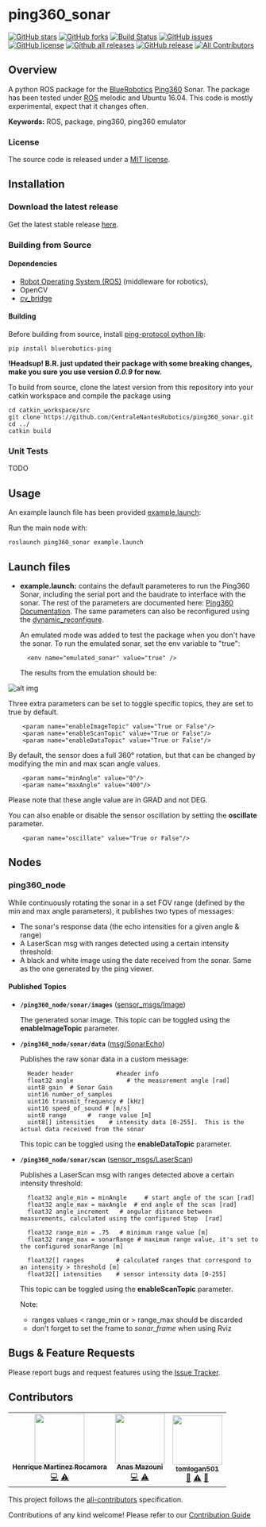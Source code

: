 # ping360_sonar
[![GitHub stars](https://img.shields.io/github/stars/CentraleNantesRobotics/ping360_sonar.svg?style=social&label=Star&maxAge=2592000)](https://GitHub.com/CentraleNantesRobotics/ping360_sonar/stargazers/)
[![GitHub forks](https://img.shields.io/github/forks/CentraleNantesRobotics/ping360_sonar.svg?style=social&label=Fork&maxAge=2592000)](https://GitHub.com/CentraleNantesRobotics/ping360_sonar/network/)
[![Build Status](https://github.com/CentraleNantesRobotics/ping360_sonar/workflows/ROS%20CI/badge.svg)](https://GitHub.com/CentraleNantesRobotics/ping360_sonar/)
[![GitHub issues](https://img.shields.io/github/issues/CentraleNantesRobotics/ping360_sonar.svg)](https://GitHub.com/CentraleNantesRobotics/ping360_sonar/issues/)
[![GitHub license](https://img.shields.io/github/license/CentraleNantesRobotics/ping360_sonar.svg)](https://github.com/CentraleNantesRobotics/ping360_sonar/blob/master/LICENSE)
[![Github all releases](https://img.shields.io/github/downloads/CentraleNantesRobotics/ping360_sonar/total.svg)](https://GitHub.com/CentraleNantesRobotics/ping360_sonar/releases/)
[![GitHub release](https://img.shields.io/github/release/CentraleNantesRobotics/ping360_sonar.svg)](https://GitHub.com/CentraleNantesRobotics/ping360_sonar/releases/)
[![All Contributors](https://img.shields.io/badge/all_contributors-1-orange.svg?style=flat-square)](#contributors-)
## Overview

A python ROS package for the [BlueRobotics] [Ping360] Sonar. The package has been tested under [ROS] melodic and Ubuntu 16.04. This code is mostly experimental, expect that it changes often.

**Keywords:** ROS, package, ping360, ping360 emulator

### License

The source code is released under a [MIT license](LICENSE).

## Installation

### Download the latest release

Get the latest stable release [here](https://github.com/CentraleNantesRobotics/ping360_sonar/releases/latest).

### Building from Source

#### Dependencies

- [Robot Operating System (ROS)](http://wiki.ros.org) (middleware for robotics),
- OpenCV
- [cv_bridge]

#### Building

Before building from source, install [ping-protocol python lib](https://pypi.org/project/bluerobotics-ping/):

	pip install bluerobotics-ping

**!Headsup! B.R. just updated their package with some breaking changes, make you sure you use version *0.0.9* for now.**

To build from source, clone the latest version from this repository into your catkin workspace and compile the package using

	cd catkin_workspace/src
	git clone https://github.com/CentraleNantesRobotics/ping360_sonar.git
	cd ../
	catkin build

### Unit Tests

TODO

## Usage

An example launch file has been provided [example.launch](launch/example.launch):

Run the main node with:

	roslaunch ping360_sonar example.launch

## Launch files

* **example.launch:** contains the default parameteres to run the Ping360 Sonar, including the serial port and the baudrate to interface with the sonar. The rest of the parameters are documented here: [Ping360 Documentation](https://docs.bluerobotics.com/ping-protocol/pingmessage-ping360/). The same parameters can also be reconfigured using the [dynamic_reconfigure](http://wiki.ros.org/dynamic_reconfigure).

	An emulated mode was added to test the package when you don't have the sonar. To run the emulated sonar, set the env variable to "true":

		<env name="emulated_sonar" value="true" />

	The results from the emulation should be:

![alt img](https://github.com/CentraleNantesRobotics/ping360_sonar/blob/master/img/print.png)


Three extra parameters can be set to toggle specific topics, they are set to true by default.
	
        <param name="enableImageTopic" value="True or False"/> 
        <param name="enableScanTopic" value="True or False"/> 
        <param name="enableDataTopic" value="True or False"/>

By default, the sensor does a full 360° rotation, but that can be changed by modifying the min and max scan angle values.

        <param name="minAngle" value="0"/> 
        <param name="maxAngle" value="400"/> 

Please note that these angle value are in GRAD and not DEG.

You can also enable or disable the sensor oscillation by setting the **oscillate** parameter.

        <param name="oscillate" value="True or False"/> 

	
## Nodes

### ping360_node

While continuously rotating the sonar in a set FOV range (defined by the min and max angle parameters), it publishes two types of messages:
- The sonar's response data (the echo intensities for a given angle & range)
- A LaserScan msg with ranges detected using a certain intensity threshold:
- A black and white image using the date received from the sonar. Same as the one generated by the ping viewer.


#### Published Topics

* **`/ping360_node/sonar/images`** ([sensor_msgs/Image])

	The generated sonar image. 
	This topic can be toggled using the **enableImageTopic** parameter.

* **`/ping360_node/sonar/data`** ([msg/SonarEcho])

	Publishes the raw sonar data in a custom message:
	
		Header header            #header info
		float32 angle               # the measurement angle [rad]
		uint8 gain  # Sonar Gain
		uint16 number_of_samples 
		uint16 transmit_frequency # [kHz]
		uint16 speed_of_sound # [m/s]
		uint8 range      #  range value [m]
		uint8[] intensities    # intensity data [0-255].  This is the actual data received from the sonar
	
	This topic can be toggled using the **enableDataTopic** parameter.

* **`/ping360_node/sonar/scan`** ([sensor_msgs/LaserScan])

	Publishes a LaserScan msg with ranges detected above a certain intensity threshold:

		float32 angle_min = minAngle     # start angle of the scan [rad]
		float32 angle_max = maxAngle  # end angle of the scan [rad]
		float32 angle_increment   # angular distance between measurements, calculated using the configured Step  [rad]

		float32 range_min = .75   # minimum range value [m]
		float32 range_max = sonarRange # maximum range value, it's set to the configured sonarRange [m]

		float32[] ranges         # calculated ranges that correspond to an intensity > threshold [m] 
		float32[] intensities    # sensor intensity data [0-255]

	This topic can be toggled using the **enableScanTopic** parameter.

	Note: 
	- ranges values < range_min or > range_max should be discarded
	- don't forget to set the frame to *sonar_frame* when using Rviz

## Bugs & Feature Requests

Please report bugs and request features using the [Issue Tracker](https://github.com/CentraleNantesRobotics/ping360_sonar/issues).


[ROS]: http://www.ros.org
[BlueRobotics]: http://bluerobotics.com
[cv_bridge]: http://wiki.ros.org/cv_bridge
[sensor_msgs/Image]: http://docs.ros.org/melodic/api/sensor_msgs/html/msg/Image.html
[Ping360]: https://bluerobotics.com/store/sensors-sonars-cameras/sonar/ping360-sonar-r1-rp/
[msg/SonarEcho]: /msg/SonarEcho.msg
[sensor_msgs/LaserScan]: http://docs.ros.org/melodic/api/sensor_msgs/html/msg/LaserScan.html

## Contributors

<!-- ALL-CONTRIBUTORS-LIST:START - Do not remove or modify this section -->
<!-- prettier-ignore-start -->
<!-- markdownlint-disable -->
<table>
  <tr>
    <td align="center"><a href="https://github.com/Hameck"><img src="https://avatars2.githubusercontent.com/u/14954732?v=4" width="100px;" alt=""/><br /><sub><b>Henrique Martinez Rocamora</b></sub></a><br /><a href="https://github.com/CentraleNantesRobotics/ping360_sonar/commits?author=Hameck" title="Code">💻</a> <a href="https://github.com/CentraleNantesRobotics/ping360_sonar/commits?author=Hameck" title="Tests">⚠️</a></td>
    <td align="center"><a href="https://stormix.co"><img src="https://avatars2.githubusercontent.com/u/18377687?v=4" width="100px;" alt=""/><br /><sub><b>Anas Mazouni</b></sub></a><br /><a href="https://github.com/CentraleNantesRobotics/ping360_sonar/commits?author=Stormiix" title="Code">💻</a> <a href="https://github.com/CentraleNantesRobotics/ping360_sonar/commits?author=Stormiix" title="Tests">⚠️</a></td>
    <td align="center"><a href="https://github.com/tomlogan501"><img src="https://avatars3.githubusercontent.com/u/56969577?v=4" width="100px;" alt=""/><br /><sub><b>tomlogan501</b></sub></a><br /><a href="#ideas-tomlogan501" title="Ideas, Planning, & Feedback">🤔</a> <a href="https://github.com/CentraleNantesRobotics/ping360_sonar/commits?author=tomlogan501" title="Tests">⚠️</a> <a href="https://github.com/CentraleNantesRobotics/ping360_sonar/issues?q=author%3Atomlogan501" title="Bug reports">🐛</a></td>
  </tr>
</table>

<!-- markdownlint-enable -->
<!-- prettier-ignore-end -->
<!-- ALL-CONTRIBUTORS-LIST:END -->

This project follows the [all-contributors](https://github.com/all-contributors/all-contributors) specification. 

Contributions of any kind welcome! Please refer to our [Contribution Guide](CONTRIBUTING.md)


